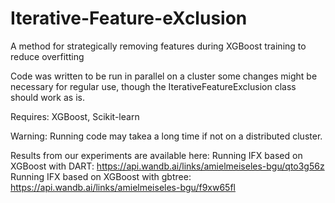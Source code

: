 # Iterative-Feature-eXclusion
A method for strategically removing features during XGBoost training to reduce overfitting

Code was written to be run in parallel on a cluster some changes might be necessary for regular use, though the IterativeFeatureExclusion class should work as is.

Requires: XGBoost, Scikit-learn

Warning: Running code may takea a long time if not on a distributed cluster.

Results from our experiments are available here:
Running IFX based on XGBoost with DART: https://api.wandb.ai/links/amielmeiseles-bgu/qto3g56z
Running IFX based on XGBoost with gbtree: https://api.wandb.ai/links/amielmeiseles-bgu/f9xw65fl
